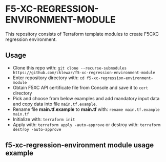 # F5-XC-REGRESSION-ENVIRONMENT-MODULE

This repository consists of Terraform template modules to create F5CXC regression environment.

## Usage

- Clone this repo with: `git clone --recurse-submodules https://github.com/cklewar/f5-xc-regression-environment-module`
- Enter repository directory with: `cd f5-xc-regression-environment-module`
- Obtain F5XC API certificate file from Console and save it to `cert` directory
- Pick and choose from below examples and add mandatory input data and copy data into file `main.tf.example`.
- Rename file __main.tf.example__ to __main.tf__ with: `rename main.tf.example main.tf`
- Initialize with: `terraform init`
- Apply with: `terraform apply -auto-approve` or destroy with: `terraform destroy -auto-approve`

## f5-xc-regression-environment module usage example

````hcl
````